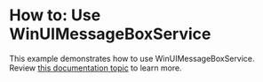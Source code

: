 # How to: Use WinUIMessageBoxService


This example demonstrates how to use WinUIMessageBoxService.<br />Review <a href="https://documentation.devexpress.com/#WPF/CustomDocument17466">this documentation topic</a> to learn more.

<br/>


